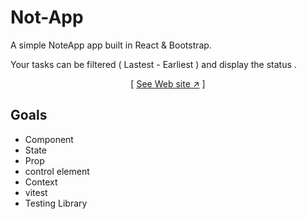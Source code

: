 # Not-App
A simple NoteApp app built in React & Bootstrap.

Your tasks can be filtered ( Lastest - Earliest ) and display the status .

 <div align="center">

[ [See Web site ↗︎][repo-url] ]
  

</div>

[repo-url]: https://mohammadrezanadirkhanloo.github.io/Not-App/

## Goals
- Component
- State
- Prop
- control element
- Context
- vitest
- Testing Library
